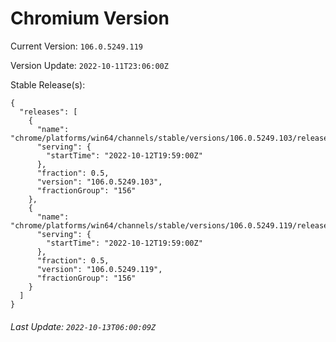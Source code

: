# Chromium Version

Current Version: `106.0.5249.119`

Version Update: `2022-10-11T23:06:00Z`

Stable Release(s):
```
{
  "releases": [
    {
      "name": "chrome/platforms/win64/channels/stable/versions/106.0.5249.103/releases/1665604740",
      "serving": {
        "startTime": "2022-10-12T19:59:00Z"
      },
      "fraction": 0.5,
      "version": "106.0.5249.103",
      "fractionGroup": "156"
    },
    {
      "name": "chrome/platforms/win64/channels/stable/versions/106.0.5249.119/releases/1665604740",
      "serving": {
        "startTime": "2022-10-12T19:59:00Z"
      },
      "fraction": 0.5,
      "version": "106.0.5249.119",
      "fractionGroup": "156"
    }
  ]
}
```

###### Last Update: `2022-10-13T06:00:09Z`
